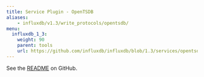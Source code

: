 ```yaml
---
title: Service Plugin - OpenTSDB
aliases:
    - influxdb/v1.3/write_protocols/opentsdb/
menu:
  influxdb_1_3:
    weight: 90
    parent: tools
    url: https://github.com/influxdb/influxdb/blob/1.3/services/opentsdb/README.md
---
```


See the [README](https://github.com/influxdata/influxdb/blob/master/services/opentsdb/README.md) on GitHub.
